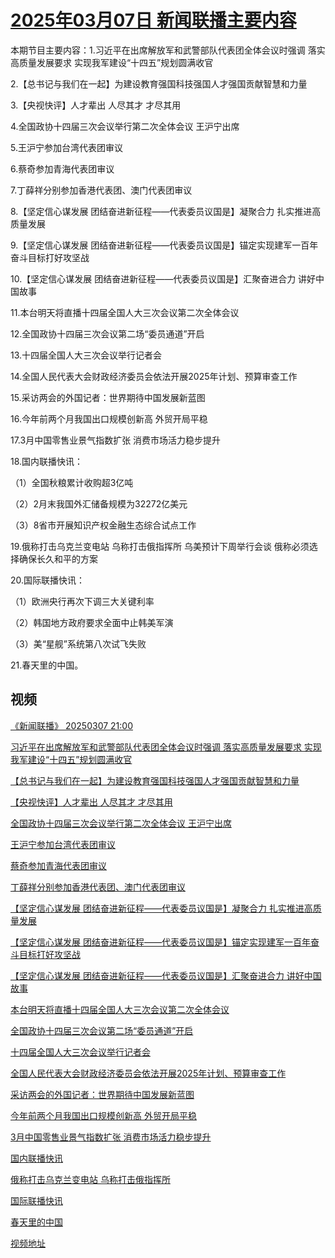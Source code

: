 # [2025年03月07日 新闻联播主要内容](https://tv.cctv.com/lm/xwlb/day/20250307.shtml)

本期节目主要内容：1.习近平在出席解放军和武警部队代表团全体会议时强调 落实高质量发展要求 实现我军建设“十四五”规划圆满收官

2.【总书记与我们在一起】为建设教育强国科技强国人才强国贡献智慧和力量

3.【央视快评】人才辈出 人尽其才 才尽其用

4.全国政协十四届三次会议举行第二次全体会议 王沪宁出席

5.王沪宁参加台湾代表团审议

6.蔡奇参加青海代表团审议

7.丁薛祥分别参加香港代表团、澳门代表团审议

8.【坚定信心谋发展 团结奋进新征程——代表委员议国是】凝聚合力 扎实推进高质量发展

9.【坚定信心谋发展 团结奋进新征程——代表委员议国是】锚定实现建军一百年奋斗目标打好攻坚战

10.【坚定信心谋发展 团结奋进新征程——代表委员议国是】汇聚奋进合力 讲好中国故事

11.本台明天将直播十四届全国人大三次会议第二次全体会议

12.全国政协十四届三次会议第二场“委员通道”开启

13.十四届全国人大三次会议举行记者会

14.全国人民代表大会财政经济委员会依法开展2025年计划、预算审查工作

15.采访两会的外国记者：世界期待中国发展新蓝图

16.今年前两个月我国出口规模创新高 外贸开局平稳

17.3月中国零售业景气指数扩张 消费市场活力稳步提升

18.国内联播快讯：

（1）全国秋粮累计收购超3亿吨

（2）2月末我国外汇储备规模为32272亿美元

（3）8省市开展知识产权金融生态综合试点工作

19.俄称打击乌克兰变电站 乌称打击俄指挥所 乌美预计下周举行会谈 俄称必须选择确保长久和平的方案

20.国际联播快讯：

（1）欧洲央行再次下调三大关键利率

（2）韩国地方政府要求全面中止韩美军演

（3）美“星舰”系统第八次试飞失败

21.春天里的中国。

## 视频

[《新闻联播》 20250307 21:00](https://tv.cctv.com/2025/03/07/VIDE7seL0SlmY2qIIJbOthWH250307.shtml)

[习近平在出席解放军和武警部队代表团全体会议时强调 落实高质量发展要求 实现我军建设“十四五”规划圆满收官](https://tv.cctv.com/2025/03/07/VIDEyb2No0UsWuYfwhUF21yE250307.shtml)

[【总书记与我们在一起】为建设教育强国科技强国人才强国贡献智慧和力量](https://tv.cctv.com/2025/03/07/VIDE9Kk6HO61g4piIEb6mYI4250307.shtml)

[【央视快评】人才辈出 人尽其才 才尽其用](https://tv.cctv.com/2025/03/07/VIDEQOsHEHHYpYPhfpphVpST250307.shtml)

[全国政协十四届三次会议举行第二次全体会议 王沪宁出席](https://tv.cctv.com/2025/03/07/VIDEdzHH6fu9xMKnIWpBU0FU250307.shtml)

[王沪宁参加台湾代表团审议](https://tv.cctv.com/2025/03/07/VIDE6HZZwCPqnkjd3v3SAtDQ250307.shtml)

[蔡奇参加青海代表团审议](https://tv.cctv.com/2025/03/07/VIDEWD0IpG6Rn2oXENx1Al17250307.shtml)

[丁薛祥分别参加香港代表团、澳门代表团审议](https://tv.cctv.com/2025/03/07/VIDEC1cA9XWRU9QI5IOETJHE250307.shtml)

[【坚定信心谋发展 团结奋进新征程——代表委员议国是】凝聚合力 扎实推进高质量发展](https://tv.cctv.com/2025/03/07/VIDEZSXzrL51ChVkdwiJjYK1250307.shtml)

[【坚定信心谋发展 团结奋进新征程——代表委员议国是】锚定实现建军一百年奋斗目标打好攻坚战](https://tv.cctv.com/2025/03/07/VIDEClih9MOqusqzRDxdHTsb250307.shtml)

[【坚定信心谋发展 团结奋进新征程——代表委员议国是】汇聚奋进合力 讲好中国故事](https://tv.cctv.com/2025/03/07/VIDEbr4vWctvWfVGCFS9eGn2250307.shtml)

[本台明天将直播十四届全国人大三次会议第二次全体会议](https://tv.cctv.com/2025/03/07/VIDEx736mdUy0m75kKRRtzKz250307.shtml)

[全国政协十四届三次会议第二场“委员通道”开启](https://tv.cctv.com/2025/03/07/VIDE6B2GdsNC22GGKxWFWYYb250307.shtml)

[十四届全国人大三次会议举行记者会](https://tv.cctv.com/2025/03/07/VIDEVgFsbHrfbnnMbHmXgxpW250307.shtml)

[全国人民代表大会财政经济委员会依法开展2025年计划、预算审查工作](https://tv.cctv.com/2025/03/07/VIDEvPmXmUImMwoprK0ghWye250307.shtml)

[采访两会的外国记者：世界期待中国发展新蓝图](https://tv.cctv.com/2025/03/07/VIDEitqMC7BHDwl0VxarjeUd250307.shtml)

[今年前两个月我国出口规模创新高 外贸开局平稳](https://tv.cctv.com/2025/03/07/VIDEmzCGEcY0jjNxXXYaZvEj250307.shtml)

[3月中国零售业景气指数扩张 消费市场活力稳步提升](https://tv.cctv.com/2025/03/07/VIDE5dCYUei9W2x4FSzd4859250307.shtml)

[国内联播快讯](https://tv.cctv.com/2025/03/07/VIDECsu4JuqObvvyxnIrZDOs250307.shtml)

[俄称打击乌克兰变电站 乌称打击俄指挥所](https://tv.cctv.com/2025/03/07/VIDEo8FZf12f7AeitbOCCo9I250307.shtml)

[国际联播快讯](https://tv.cctv.com/2025/03/07/VIDECR65E94l7FyAGxjTIfo4250307.shtml)

[春天里的中国](https://tv.cctv.com/2025/03/07/VIDEBBKIyFntC5PChu1710FB250307.shtml)

[视频地址](https://tv.cctv.com/lm/xwlb/day/20250307.shtml) 

